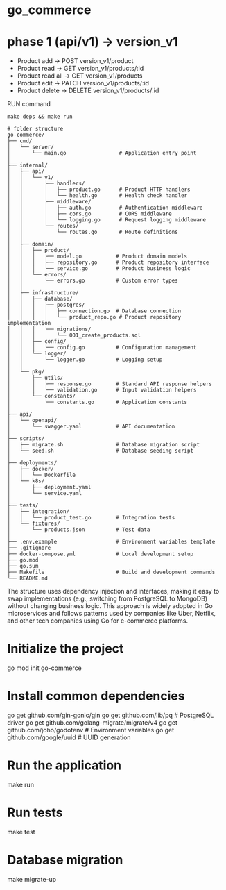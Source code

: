 # go_commerce
# phase 1 (api/v1) -> version_v1
- Product add -> POST version_v1/product
- Product read -> GET version_v1/products/:id
- Product read all -> GET version_v1/products
- Product edit -> PATCH version_v1/products/:id
- Product delete -> DELETE version_v1/products/:id

RUN command
```
make deps && make run
```

```
# folder structure
go-commerce/
├── cmd/
│   └── server/
│       └── main.go                 # Application entry point
│
├── internal/
│   ├── api/
│   │   └── v1/
│   │       ├── handlers/
│   │       │   ├── product.go      # Product HTTP handlers
│   │       │   └── health.go       # Health check handler
│   │       ├── middleware/
│   │       │   ├── auth.go         # Authentication middleware
│   │       │   ├── cors.go         # CORS middleware
│   │       │   └── logging.go      # Request logging middleware
│   │       └── routes/
│   │           └── routes.go       # Route definitions
│   │
│   ├── domain/
│   │   ├── product/
│   │   │   ├── model.go           # Product domain models
│   │   │   ├── repository.go      # Product repository interface
│   │   │   └── service.go         # Product business logic
│   │   └── errors/
│   │       └── errors.go          # Custom error types
│   │
│   ├── infrastructure/
│   │   ├── database/
│   │   │   ├── postgres/
│   │   │   │   ├── connection.go  # Database connection
│   │   │   │   └── product_repo.go # Product repository implementation
│   │   │   └── migrations/
│   │   │       └── 001_create_products.sql
│   │   ├── config/
│   │   │   └── config.go          # Configuration management
│   │   └── logger/
│   │       └── logger.go          # Logging setup
│   │
│   └── pkg/
│       ├── utils/
│       │   ├── response.go        # Standard API response helpers
│       │   └── validation.go      # Input validation helpers
│       └── constants/
│           └── constants.go       # Application constants
│
├── api/
│   └── openapi/
│       └── swagger.yaml           # API documentation
│
├── scripts/
│   ├── migrate.sh                 # Database migration script
│   └── seed.sh                    # Database seeding script
│
├── deployments/
│   ├── docker/
│   │   └── Dockerfile
│   └── k8s/
│       ├── deployment.yaml
│       └── service.yaml
│
├── tests/
│   ├── integration/
│   │   └── product_test.go        # Integration tests
│   └── fixtures/
│       └── products.json          # Test data
│
├── .env.example                   # Environment variables template
├── .gitignore
├── docker-compose.yml             # Local development setup
├── go.mod
├── go.sum
├── Makefile                       # Build and development commands
└── README.md
```

The structure uses dependency injection and interfaces, making it easy to swap implementations (e.g., switching from PostgreSQL to MongoDB) without changing business logic. This approach is widely adopted in Go microservices and follows patterns used by companies like Uber, Netflix, and other tech companies using Go for e-commerce platforms.

# Initialize the project
go mod init go-commerce

# Install common dependencies
go get github.com/gin-gonic/gin
go get github.com/lib/pq  # PostgreSQL driver
go get github.com/golang-migrate/migrate/v4
go get github.com/joho/godotenv  # Environment variables
go get github.com/google/uuid    # UUID generation

# Run the application
make run

# Run tests
make test

# Database migration
make migrate-up